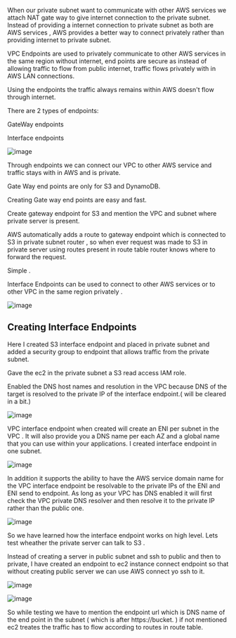 When our private subnet want to communicate with other AWS services we attach NAT gate way to give internet connection to the private subnet. Instead of providing a internet connection to private subnet as both are AWS services , AWS provides a better way to connect privately rather than providing internet to private subnet.

VPC Endpoints are used to privately communicate to other AWS services in the same region without internet, end points are secure as instead of allowing traffic to flow from public internet, traffic flows privately with in AWS LAN connections.

Using the endpoints the traffic always remains within AWS doesn't flow through internet.

There are 2 types of endpoints:

GateWay endpoints

Interface endpoints

![image](https://github.com/KORLA2/AWS-SERVICES/assets/96729391/4e8bf0ec-5092-4888-a4a6-fde8af8b33e1)


Through endpoints we can connect our VPC to other AWS service and traffic stays with in AWS and is private.

Gate Way end points are only for S3 and DynamoDB.

Creating Gate way end points are easy and fast.

Create gateway endpoint for S3 and mention the VPC and subnet where private server is present.

AWS automatically adds a route to gateway endpoint which is connected to S3 in private subnet router , so when ever request was made to S3 in private server using routes present in route table router knows where to forward the request.

Simple .

Interface Endpoints can be used to connect to other AWS services or to other VPC in the same region privately .


![image](https://github.com/KORLA2/AWS-SERVICES/assets/96729391/411dbc6e-2416-49e0-b2ee-dee58ff0129d)


## Creating Interface Endpoints


Here I created S3 interface endpoint and placed in private subnet and added a security group to endpoint that allows traffic from the private subnet.

Gave the ec2 in the private subnet a S3 read access IAM role.

Enabled the DNS host names and resolution in the VPC because DNS of the target is resolved to the private IP of the interface endpoint.( will be cleared in a bit.)


![image](https://github.com/KORLA2/AWS-SERVICES/assets/96729391/9d69f958-6c10-4f30-b097-709088ac50db)



VPC interface endpoint when created will create an ENI per subnet in the VPC . It will also provide you a DNS name per each AZ and a global name that you can use within your applications. I created interface endpoint in one subnet.


![image](https://github.com/KORLA2/AWS-SERVICES/assets/96729391/f0e98b77-4939-4c02-a0a8-c8e9da15060b)



In addition it supports the ability to have the AWS service domain name for the VPC interface endpoint be resolvable to the private IPs of the ENI and ENI send to endpoint. As long as your VPC has DNS enabled it will first check the VPC private DNS resolver and then resolve it to the private IP rather than the public one.

![image](https://github.com/KORLA2/AWS-SERVICES/assets/96729391/be589fc0-3cb0-4d42-869a-a7fca60a5f1a)

So we have learned how the interface endpoint works on high level. Lets test wheather the private server can talk to S3 .

Instead of creating a server in public subnet and ssh to public and then to private, I have created an endpoint to ec2 instance connect endpoint so that without creating public server we can use AWS connect yo ssh to it.

![image](https://github.com/KORLA2/AWS-SERVICES/assets/96729391/625b75c5-5a67-4736-aca6-1255f39b37e1)

![image](https://github.com/KORLA2/AWS-SERVICES/assets/96729391/39e1eaf9-fa71-4bac-afc5-4c33e52cb67b)

So while testing we have to mention the endpoint url which is DNS name of the end point in the subnet ( which is after https://bucket. ) if not mentioned ec2 treates the traffic has to flow according to routes in route table.

